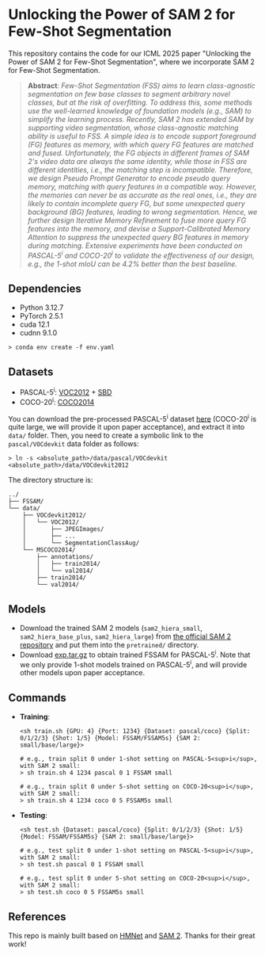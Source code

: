 # Unlocking the Power of SAM 2 for Few-Shot Segmentation

This repository contains the code for our ICML 2025 paper "Unlocking the Power of SAM 2 for Few-Shot Segmentation", where we incorporate SAM 2 for Few-Shot Segmentation.

> **Abstract**: *Few-Shot Segmentation (FSS) aims to learn class-agnostic segmentation on few base classes to segment arbitrary novel classes, but at the risk of overfitting. To address this, some methods use the well-learned knowledge of foundation models (e.g., SAM) to simplify the learning process. Recently, SAM 2 has extended SAM by supporting video segmentation, whose class-agnostic matching ability is useful to FSS. A simple idea is to encode support foreground (FG) features as memory, with which query FG features are matched and fused. Unfortunately, the FG objects in different frames of SAM 2's video data are always the same identity, while those in FSS are different identities, i.e., the matching step is incompatible. Therefore, we design Pseudo Prompt Generator to encode pseudo query memory, matching with query features in a compatible way. However, the memories can never be as accurate as the real ones, i.e., they are likely to contain incomplete query FG, but some unexpected query background (BG) features, leading to wrong segmentation. Hence, we further design Iterative Memory Refinement to fuse more query FG features into the memory, and devise a Support-Calibrated Memory Attention to suppress the unexpected query BG features in memory during matching. Extensive experiments have been conducted on PASCAL-5<sup>i</sup> and COCO-20<sup>i</sup> to validate the effectiveness of our design, e.g., the 1-shot mIoU can be 4.2% better than the best baseline.*

## Dependencies

- Python 3.12.7
- PyTorch 2.5.1
- cuda 12.1
- cudnn 9.1.0
```
> conda env create -f env.yaml
```

## Datasets

- PASCAL-5<sup>i</sup>:  [VOC2012](http://host.robots.ox.ac.uk/pascal/VOC/voc2012/) + [SBD](http://home.bharathh.info/pubs/codes/SBD/download.html)
- COCO-20<sup>i</sup>:  [COCO2014](https://cocodataset.org/#download)

You can download the pre-processed PASCAL-5<sup>i</sup> dataset [here](https://drive.google.com/file/d/1Pt6ZDVcOw7iDzU2sP-Rxz_Us-lGx3QLP/view?usp=sharing) (COCO-20<sup>i</sup> is quite large, we will provide it upon paper acceptance), and extract it into `data/` folder. Then, you need to create a symbolic link to the `pascal/VOCdevkit` data folder as follows:
```
> ln -s <absolute_path>/data/pascal/VOCdevkit <absolute_path>/data/VOCdevkit2012
```

The directory structure is:

    ../
    ├── FSSAM/
    └── data/
        ├── VOCdevkit2012/
        │   └── VOC2012/
        │       ├── JPEGImages/
        │       ├── ...
        │       └── SegmentationClassAug/
        └── MSCOCO2014/           
            ├── annotations/
            │   ├── train2014/ 
            │   └── val2014/
            ├── train2014/
            └── val2014/

## Models

- Download the trained SAM 2 models (`sam2_hiera_small`, `sam2_hiera_base_plus`, `sam2_hiera_large`) from [the official SAM 2 repository](https://github.com/facebookresearch/sam2?tab=readme-ov-file#sam-2-checkpoints) and put them into the `pretrained/` directory.
- Download [exp.tar.gz](https://drive.google.com/file/d/115UqM0cMGZtBqlIEb5Ma0aS2fkcDP8Sl/view?usp=sharing) to obtain trained FSSAM for PASCAL-5<sup>i</sup>. Note that we only provide 1-shot models trained on PASCAL-5<sup>i</sup>, and will provide other models upon paper acceptance.

## Commands

- **Training**:
    ```
    <sh train.sh {GPU: 4} {Port: 1234} {Dataset: pascal/coco} {Split: 0/1/2/3} {Shot: 1/5} {Model: FSSAM/FSSAM5s} {SAM 2: small/base/large}>

    # e.g., train split 0 under 1-shot setting on PASCAL-5<sup>i</sup>, with SAM 2 small:
    > sh train.sh 4 1234 pascal 0 1 FSSAM small

    # e.g., train split 0 under 5-shot setting on COCO-20<sup>i</sup>, with SAM 2 small:
    > sh train.sh 4 1234 coco 0 5 FSSAM5s small
    ```
- **Testing**:
    ```
    <sh test.sh {Dataset: pascal/coco} {Split: 0/1/2/3} {Shot: 1/5} {Model: FSSAM/FSSAM5s} {SAM 2: small/base/large}>

    # e.g., test split 0 under 1-shot setting on PASCAL-5<sup>i</sup>, with SAM 2 small:
    > sh test.sh pascal 0 1 FSSAM small

    # e.g., test split 0 under 5-shot setting on COCO-20<sup>i</sup>, with SAM 2 small:
    > sh test.sh coco 0 5 FSSAM5s small
    ```

## References

This repo is mainly built based on [HMNet](https://github.com/Sam1224/HMNet) and [SAM 2](https://github.com/facebookresearch/sam2). Thanks for their great work!
